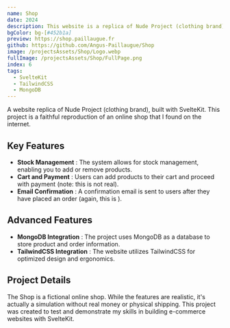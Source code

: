 ```yaml
---
name: Shop
date: 2024
description: This website is a replica of Nude Project (clothing brand) made with SvelteKit.
bgColor: bg-[#452b1a]
preview: https://shop.paillaugue.fr
github: https://github.com/Angus-Paillaugue/Shop
image: /projectsAssets/Shop/Logo.webp
fullImage: /projectsAssets/Shop/FullPage.png
index: 6
tags:
  - SvelteKit
  - TailwindCSS
  - MongoDB
---
```


A website replica of Nude Project (clothing brand), built with SvelteKit. This project is a faithful reproduction of an online shop that I found on the internet.


## Key Features
 - **Stock Management** : The system allows for stock management, enabling you to add or remove products.
 - **Cart and Payment** : Users can add products to their cart and proceed with payment (note: this is not real).
 - **Email Confirmation** : A confirmation email is sent to users after they have placed an order (again, this is ).


## Advanced Features
 - **MongoDB Integration** : The project uses MongoDB as a database to store product and order information.
 - **TailwindCSS Integration** : The website utilizes TailwindCSS for optimized design and ergonomics.


## Project Details

The Shop is a fictional online shop. While the features are realistic, it's actually a simulation without real money or physical shipping. This project was created to test and demonstrate my skills in building e-commerce websites with SvelteKit.
